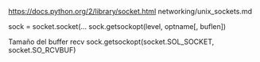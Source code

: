 https://docs.python.org/2/library/socket.html
networking/unix_sockets.md

sock = socket.socket(...
sock.getsockopt(level, optname[, buflen])

Tamaño del buffer recv
sock.getsockopt(socket.SOL_SOCKET, socket.SO_RCVBUF)
